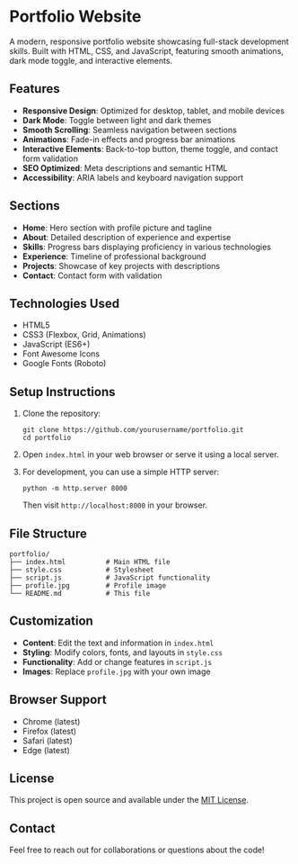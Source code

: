 # Portfolio Website

A modern, responsive portfolio website showcasing full-stack development skills. Built with HTML, CSS, and JavaScript, featuring smooth animations, dark mode toggle, and interactive elements.

## Features

- **Responsive Design**: Optimized for desktop, tablet, and mobile devices
- **Dark Mode**: Toggle between light and dark themes
- **Smooth Scrolling**: Seamless navigation between sections
- **Animations**: Fade-in effects and progress bar animations
- **Interactive Elements**: Back-to-top button, theme toggle, and contact form validation
- **SEO Optimized**: Meta descriptions and semantic HTML
- **Accessibility**: ARIA labels and keyboard navigation support

## Sections

- **Home**: Hero section with profile picture and tagline
- **About**: Detailed description of experience and expertise
- **Skills**: Progress bars displaying proficiency in various technologies
- **Experience**: Timeline of professional background
- **Projects**: Showcase of key projects with descriptions
- **Contact**: Contact form with validation

## Technologies Used

- HTML5
- CSS3 (Flexbox, Grid, Animations)
- JavaScript (ES6+)
- Font Awesome Icons
- Google Fonts (Roboto)

## Setup Instructions

1. Clone the repository:
   ```
   git clone https://github.com/yourusername/portfolio.git
   cd portfolio
   ```

2. Open `index.html` in your web browser or serve it using a local server.

3. For development, you can use a simple HTTP server:
   ```
   python -m http.server 8000
   ```
   Then visit `http://localhost:8000` in your browser.

## File Structure

```
portfolio/
├── index.html          # Main HTML file
├── style.css           # Stylesheet
├── script.js           # JavaScript functionality
├── profile.jpg         # Profile image
└── README.md           # This file
```

## Customization

- **Content**: Edit the text and information in `index.html`
- **Styling**: Modify colors, fonts, and layouts in `style.css`
- **Functionality**: Add or change features in `script.js`
- **Images**: Replace `profile.jpg` with your own image

## Browser Support

- Chrome (latest)
- Firefox (latest)
- Safari (latest)
- Edge (latest)

## License

This project is open source and available under the [MIT License](LICENSE).

## Contact

Feel free to reach out for collaborations or questions about the code!
